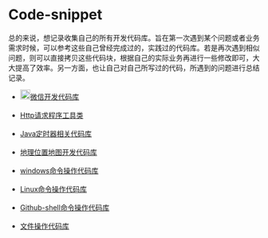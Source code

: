 ﻿# Code-snippet
总的来说，想记录收集自己的所有开发代码库。旨在第一次遇到某个问题或者业务需求时候，可以参考这些自己曾经完成过的，实践过的代码库。若是再次遇到相似问题，则可以直接拷贝这些代码块，根据自己的实际业务再进行一些修改即可，大大提高了效率。另一方面，也让自己对自己所写过的代码，所遇到的问题进行总结记录。<br>

* <img src="https://timgsa.baidu.com/timg?image&quality=80&size=b9999_10000&sec=1493465887052&di=1d744b3da0ab0e3ea6ef6a5856d78a98&imgtype=0&src=http%3A%2F%2Fimg.zcool.cn%2Fcommunity%2F01da9955da9dd46ac7251df86b278e.jpg" width="20" height = "20"/>[微信开发代码库](https://github.com/arden2600/Code-snippet/blob/master/wechat-snippet.md)<br><br>
* [Http请求程序工具类](https://github.com/arden2600/Code-snippet/blob/master/http_utils.md)<br><br>
* [Java定时器相关代码库](https://github.com/arden2600/Code-snippet/blob/master/java_timers.md)<br><br>
* [地理位置地图开发代码库](https://github.com/arden2600/Code-snippet/blob/master/location_map.md)<br><br>
* [windows命令操作代码库](https://github.com/arden2600/Code-snippet/blob/master/windows.md)<br><br>
* [Linux命令操作代码库](https://github.com/arden2600/Code-snippet/blob/master/linux_cm.md)<br><br>
* [Github-shell命令操作代码库](https://github.com/arden2600/Code-snippet/blob/master/gitshell-command.md)<br><br>
* [文件操作代码库](https://github.com/arden2600/Code-snippet/blob/master/File_Op.md)<br><br>
